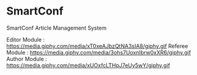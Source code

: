 # SmartConf
SmartConf Article Management System


Editor Module  : https://media.giphy.com/media/xT0xeAJbzQtNA3sIA8/giphy.gif
Referee Module : https://media.giphy.com/media/3ohs7UoxnIbrw0xXR6/giphy.gif
Author Module  : https://media.giphy.com/media/xUOxfcLTHpJ7eUy5wY/giphy.gif
